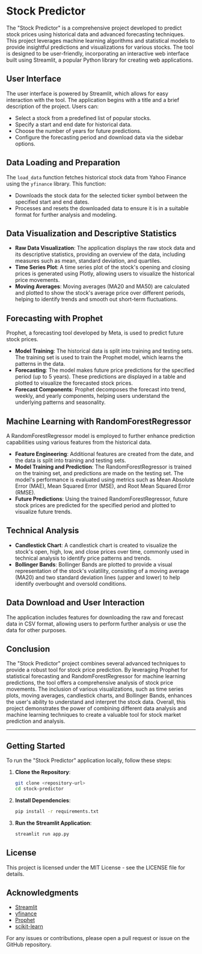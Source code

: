 # Stock Predictor

The "Stock Predictor" is a comprehensive project developed to predict stock prices using historical data and advanced forecasting techniques. This project leverages machine learning algorithms and statistical models to provide insightful predictions and visualizations for various stocks. The tool is designed to be user-friendly, incorporating an interactive web interface built using Streamlit, a popular Python library for creating web applications.

## User Interface

The user interface is powered by Streamlit, which allows for easy interaction with the tool. The application begins with a title and a brief description of the project. Users can:
- Select a stock from a predefined list of popular stocks.
- Specify a start and end date for historical data.
- Choose the number of years for future predictions.
- Configure the forecasting period and download data via the sidebar options.

## Data Loading and Preparation

The `load_data` function fetches historical stock data from Yahoo Finance using the `yfinance` library. This function:
- Downloads the stock data for the selected ticker symbol between the specified start and end dates.
- Processes and resets the downloaded data to ensure it is in a suitable format for further analysis and modeling.

## Data Visualization and Descriptive Statistics

- **Raw Data Visualization**: The application displays the raw stock data and its descriptive statistics, providing an overview of the data, including measures such as mean, standard deviation, and quartiles.
- **Time Series Plot**: A time series plot of the stock's opening and closing prices is generated using Plotly, allowing users to visualize the historical price movements.
- **Moving Averages**: Moving averages (MA20 and MA50) are calculated and plotted to show the stock's average price over different periods, helping to identify trends and smooth out short-term fluctuations.

## Forecasting with Prophet

Prophet, a forecasting tool developed by Meta, is used to predict future stock prices.

- **Model Training**: The historical data is split into training and testing sets. The training set is used to train the Prophet model, which learns the patterns in the data.
- **Forecasting**: The model makes future price predictions for the specified period (up to 5 years). These predictions are displayed in a table and plotted to visualize the forecasted stock prices.
- **Forecast Components**: Prophet decomposes the forecast into trend, weekly, and yearly components, helping users understand the underlying patterns and seasonality.

## Machine Learning with RandomForestRegressor

A RandomForestRegressor model is employed to further enhance prediction capabilities using various features from the historical data.

- **Feature Engineering**: Additional features are created from the date, and the data is split into training and testing sets.
- **Model Training and Prediction**: The RandomForestRegressor is trained on the training set, and predictions are made on the testing set. The model's performance is evaluated using metrics such as Mean Absolute Error (MAE), Mean Squared Error (MSE), and Root Mean Squared Error (RMSE).
- **Future Predictions**: Using the trained RandomForestRegressor, future stock prices are predicted for the specified period and plotted to visualize future trends.

## Technical Analysis

- **Candlestick Chart**: A candlestick chart is created to visualize the stock's open, high, low, and close prices over time, commonly used in technical analysis to identify price patterns and trends.
- **Bollinger Bands**: Bollinger Bands are plotted to provide a visual representation of the stock's volatility, consisting of a moving average (MA20) and two standard deviation lines (upper and lower) to help identify overbought and oversold conditions.

## Data Download and User Interaction

The application includes features for downloading the raw and forecast data in CSV format, allowing users to perform further analysis or use the data for other purposes.

## Conclusion

The "Stock Predictor" project combines several advanced techniques to provide a robust tool for stock price prediction. By leveraging Prophet for statistical forecasting and RandomForestRegressor for machine learning predictions, the tool offers a comprehensive analysis of stock price movements. The inclusion of various visualizations, such as time series plots, moving averages, candlestick charts, and Bollinger Bands, enhances the user's ability to understand and interpret the stock data. Overall, this project demonstrates the power of combining different data analysis and machine learning techniques to create a valuable tool for stock market prediction and analysis.

---

## Getting Started

To run the "Stock Predictor" application locally, follow these steps:

1. **Clone the Repository**:
    ```bash
    git clone <repository-url>
    cd stock-predictor
    ```

2. **Install Dependencies**:
    ```bash
    pip install -r requirements.txt
    ```

3. **Run the Streamlit Application**:
    ```bash
    streamlit run app.py
    ```

## License

This project is licensed under the MIT License - see the LICENSE file for details.

## Acknowledgments

- [Streamlit](https://streamlit.io/)
- [yfinance](https://github.com/ranaroussi/yfinance)
- [Prophet](https://facebook.github.io/prophet/)
- [scikit-learn](https://scikit-learn.org/)

For any issues or contributions, please open a pull request or issue on the GitHub repository.

